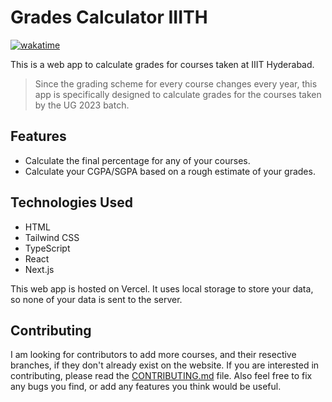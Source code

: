 # Grades Calculator IIITH

[![wakatime](https://wakatime.com/badge/user/77cdaa68-53d6-4cf6-8c9c-7ec147407ce9/project/018e5622-0e15-492b-b693-9eda689c2189.svg?style=for-the-badge)](https://wakatime.com/badge/user/77cdaa68-53d6-4cf6-8c9c-7ec147407ce9/project/018e5622-0e15-492b-b693-9eda689c2189)

This is a web app to calculate grades for courses taken at IIIT Hyderabad.

> Since the grading scheme for every course changes every year, this app is specifically designed to calculate grades for the courses taken by the UG 2023 batch.

## Features
- Calculate the final percentage for any of your courses.
- Calculate your CGPA/SGPA based on a rough estimate of your grades.

## Technologies Used
- HTML
- Tailwind CSS
- TypeScript
- React
- Next.js

This web app is hosted on Vercel. It uses local storage to store your data, so none of your data is sent to the server.

## Contributing
I am looking for contributors to add more courses, and their resective branches, if they don't already exist on the website. If you are interested in contributing, please read the [CONTRIBUTING.md](CONTRIBUTING.md) file. Also feel free to fix any bugs you find, or add any features you think would be useful.
